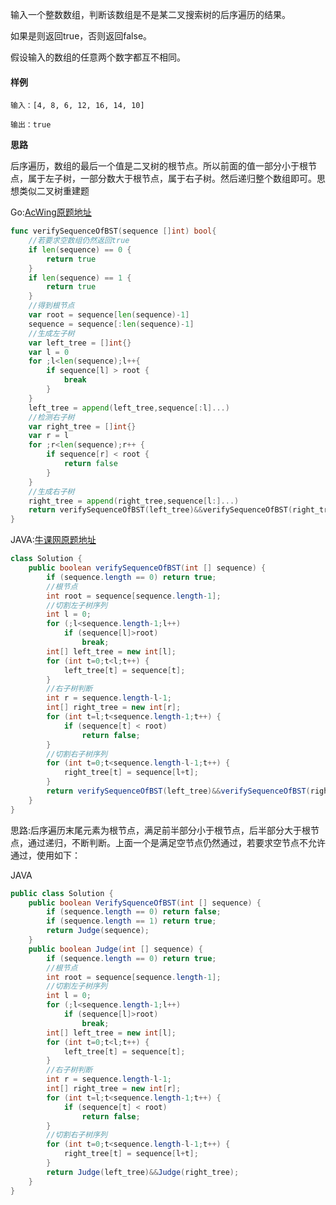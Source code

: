 输入一个整数数组，判断该数组是不是某二叉搜索树的后序遍历的结果。

如果是则返回true，否则返回false。

假设输入的数组的任意两个数字都互不相同。

#### 样例

```
输入：[4, 8, 6, 12, 16, 14, 10]

输出：true
```

**思路**

后序遍历，数组的最后一个值是二叉树的根节点。所以前面的值一部分小于根节点，属于左子树，一部分数大于根节点，属于右子树。然后递归整个数组即可。思想类似二叉树重建题

Go:[AcWing原题地址](https://www.acwing.com/problem/content/description/44/)

```go
func verifySequenceOfBST(sequence []int) bool{
	//若要求空数组仍然返回true
	if len(sequence) == 0 {
	    return true
	}
	if len(sequence) == 1 {
	    return true
	}
	//得到根节点
	var root = sequence[len(sequence)-1]
	sequence = sequence[:len(sequence)-1]
	//生成左子树
	var left_tree = []int{}
	var l = 0
	for ;l<len(sequence);l++{
	    if sequence[l] > root {
	        break
	    }
	}
	left_tree = append(left_tree,sequence[:l]...)
	//检测右子树
	var right_tree = []int{}
	var r = l
	for ;r<len(sequence);r++ {
	    if sequence[r] < root {
	        return false
	    }
	}
	//生成右子树
	right_tree = append(right_tree,sequence[l:]...)
	return verifySequenceOfBST(left_tree)&&verifySequenceOfBST(right_tree)
}
```



JAVA:[牛课网原题地址](https://www.nowcoder.com/practice/a861533d45854474ac791d90e447bafd?tpId=13&tqId=11176&tPage=2&rp=2&ru=%2Fta%2Fcoding-interviews&qru=%2Fta%2Fcoding-interviews%2Fquestion-ranking)

```java
class Solution {
    public boolean verifySequenceOfBST(int [] sequence) {
        if (sequence.length == 0) return true;
        //根节点
        int root = sequence[sequence.length-1];
        //切割左子树序列
        int l = 0;
        for (;l<sequence.length-1;l++)
            if (sequence[l]>root)
                break;
        int[] left_tree = new int[l];
        for (int t=0;t<l;t++) {
            left_tree[t] = sequence[t];
        }
        //右子树判断
        int r = sequence.length-l-1;
        int[] right_tree = new int[r];
        for (int t=l;t<sequence.length-1;t++) {
            if (sequence[t] < root)
                return false;
        }
        //切割右子树序列
        for (int t=0;t<sequence.length-l-1;t++) {
            right_tree[t] = sequence[l+t];
        }
        return verifySequenceOfBST(left_tree)&&verifySequenceOfBST(right_tree);
    }
}
```

思路:后序遍历末尾元素为根节点，满足前半部分小于根节点，后半部分大于根节点，通过递归，不断判断。上面一个是满足空节点仍然通过，若要求空节点不允许通过，使用如下：

JAVA

```java
public class Solution {
    public boolean VerifySquenceOfBST(int [] sequence) {
        if (sequence.length == 0) return false;
        if (sequence.length == 1) return true;
        return Judge(sequence);
    }
    public boolean Judge(int [] sequence) {
        if (sequence.length == 0) return true;
        //根节点
        int root = sequence[sequence.length-1];
        //切割左子树序列
        int l = 0;
        for (;l<sequence.length-1;l++)
            if (sequence[l]>root)
                break;
        int[] left_tree = new int[l];
        for (int t=0;t<l;t++) {
            left_tree[t] = sequence[t];
        }
        //右子树判断
        int r = sequence.length-l-1;
        int[] right_tree = new int[r];
        for (int t=l;t<sequence.length-1;t++) {
            if (sequence[t] < root)
                return false;
        }
        //切割右子树序列
        for (int t=0;t<sequence.length-l-1;t++) {
            right_tree[t] = sequence[l+t];
        }
        return Judge(left_tree)&&Judge(right_tree);
    }
}
```

